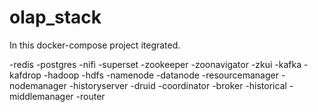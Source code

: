# olap_stack

In this docker-compose project itegrated.

  -redis
  -postgres
  -nifi
  -superset
  -zookeeper
  -zoonavigator
  -zkui
  -kafka
  -kafdrop
  -hadoop
    -hdfs
      -namenode
      -datanode
      -resourcemanager
      -nodemanager
      -historyserver
  -druid
    -coordinator
    -broker
    -historical
    -middlemanager
    -router
